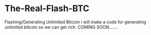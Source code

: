 # The-Real-Flash-BTC
Flashing/Generating Unlimited Bitcoin 
i will make a code for generating unlimited bitcoin so we can get rich. COMING SOON.......
